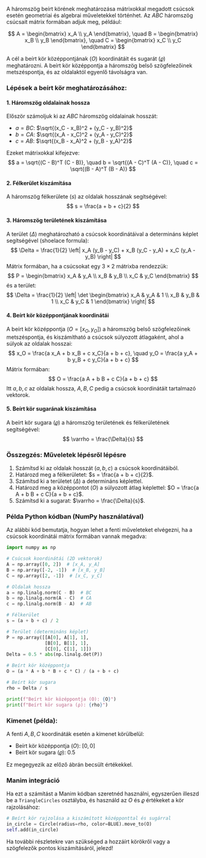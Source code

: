 A háromszög beírt körének meghatározása mátrixokkal megadott csúcsok esetén geometriai és algebrai műveletekkel történhet. Az $ABC$ háromszög csúcsait mátrix formában adjuk meg, például:

$$
A = \begin{bmatrix} x_A \\ y_A \end{bmatrix}, \quad B = \begin{bmatrix} x_B \\ y_B \end{bmatrix}, \quad C = \begin{bmatrix} x_C \\ y_C \end{bmatrix}
$$

A cél a beírt kör középpontjának ($O$) koordinátáit és sugarát ($\varrho$) meghatározni. A beírt kör középpontja a háromszög belső szögfelezőinek metszéspontja, és az oldalaktól egyenlő távolságra van.

### Lépések a beírt kör meghatározásához:

#### 1. **Háromszög oldalainak hossza**
Először számoljuk ki az $ABC$ háromszög oldalainak hosszát:
- $a = BC$: $\sqrt{(x_C - x_B)^2 + (y_C - y_B)^2}$
- $b = CA$: $\sqrt{(x_A - x_C)^2 + (y_A - y_C)^2}$
- $c = AB$: $\sqrt{(x_B - x_A)^2 + (y_B - y_A)^2}$

Ezeket mátrixokkal kifejezve:
$$
a = \sqrt{(C - B)^T (C - B)}, \quad b = \sqrt{(A - C)^T (A - C)}, \quad c = \sqrt{(B - A)^T (B - A)}
$$

#### 2. **Félkerület kiszámítása**
A háromszög félkerülete ($s$) az oldalak hosszának segítségével:
$$
s = \frac{a + b + c}{2}
$$

#### 3. **Háromszög területének kiszámítása**
A terület ($\Delta$) meghatározható a csúcsok koordinátáival a determináns képlet segítségével (shoelace formula):
$$
\Delta = \frac{1}{2} \left| x_A (y_B - y_C) + x_B (y_C - y_A) + x_C (y_A - y_B) \right|
$$
Mátrix formában, ha a csúcsokat egy $3 \times 2$ mátrixba rendezzük:
$$
P = \begin{bmatrix}
x_A & y_A \\
x_B & y_B \\
x_C & y_C
\end{bmatrix}
$$
és a terület:
$$
\Delta = \frac{1}{2} \left| \det \begin{bmatrix}
x_A & y_A & 1 \\
x_B & y_B & 1 \\
x_C & y_C & 1
\end{bmatrix} \right|
$$

#### 4. **Beírt kör középpontjának koordinátái**
A beírt kör középpontja ($O = [x_O, y_O]$) a háromszög belső szögfelezőinek metszéspontja, és kiszámítható a csúcsok súlyozott átlagaként, ahol a súlyok az oldalak hosszai:
$$
x_O = \frac{a x_A + b x_B + c x_C}{a + b + c}, \quad y_O = \frac{a y_A + b y_B + c y_C}{a + b + c}
$$
Mátrix formában:
$$
O = \frac{a A + b B + c C}{a + b + c}
$$
Itt $a, b, c$ az oldalak hossza, $A, B, C$ pedig a csúcsok koordinátáit tartalmazó vektorok.

#### 5. **Beírt kör sugarának kiszámítása**
A beírt kör sugara ($\varrho$) a háromszög területének és félkerületének segítségével:
$$
\varrho = \frac{\Delta}{s}
$$

### Összegzés: Műveletek lépésről lépésre
1. Számítsd ki az oldalak hosszát ($a, b, c$) a csúcsok koordinátáiból.
2. Határozd meg a félkerületet: $s = \frac{a + b + c}{2}$.
3. Számítsd ki a területet ($\Delta$) a determináns képlettel.
4. Határozd meg a középpontot ($O$) a súlyozott átlag képlettel: $O = \frac{a A + b B + c C}{a + b + c}$.
5. Számítsd ki a sugarat: $\varrho = \frac{\Delta}{s}$.

### Példa Python kódban (NumPy használatával)
Az alábbi kód bemutatja, hogyan lehet a fenti műveleteket elvégezni, ha a csúcsok koordinátái mátrix formában vannak megadva:

```python
import numpy as np

# Csúcsok koordinátái (2D vektorok)
A = np.array([0, 2])  # [x_A, y_A]
B = np.array([-2, -1])  # [x_B, y_B]
C = np.array([2, -1])  # [x_C, y_C]

# Oldalak hossza
a = np.linalg.norm(C - B)  # BC
b = np.linalg.norm(A - C)  # CA
c = np.linalg.norm(B - A)  # AB

# Félkerület
s = (a + b + c) / 2

# Terület (determináns képlet)
P = np.array([[A[0], A[1], 1],
              [B[0], B[1], 1],
              [C[0], C[1], 1]])
Delta = 0.5 * abs(np.linalg.det(P))

# Beírt kör középpontja
O = (a * A + b * B + c * C) / (a + b + c)

# Beírt kör sugara
rho = Delta / s

print(f"Beírt kör középpontja (O): {O}")
print(f"Beírt kör sugara (ρ): {rho}")
```

### Kimenet (példa):
A fenti $A, B, C$ koordináták esetén a kimenet körülbelül:
- Beírt kör középpontja ($O$): $[0, 0]$
- Beírt kör sugara ($\varrho$): $0.5$

Ez megegyezik az előző ábrán becsült értékekkel.

### Manim integráció
Ha ezt a számítást a Manim kódban szeretnéd használni, egyszerűen illeszd be a `TriangleCircles` osztályba, és használd az $O$ és $\varrho$ értékeket a kör rajzolásához:

```python
# Beírt kör rajzolása a kiszámított középponttal és sugárral
in_circle = Circle(radius=rho, color=BLUE).move_to(O)
self.add(in_circle)
```

Ha további részletekre van szükséged a hozzáírt körökről vagy a szögfelezők pontos kiszámításáról, jelezd!
